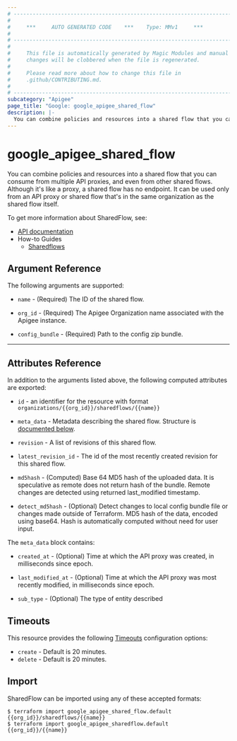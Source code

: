 ```yaml
---
# ----------------------------------------------------------------------------
#
#     ***     AUTO GENERATED CODE    ***    Type: MMv1     ***
#
# ----------------------------------------------------------------------------
#
#     This file is automatically generated by Magic Modules and manual
#     changes will be clobbered when the file is regenerated.
#
#     Please read more about how to change this file in
#     .github/CONTRIBUTING.md.
#
# ----------------------------------------------------------------------------
subcategory: "Apigee"
page_title: "Google: google_apigee_shared_flow"
description: |-
  You can combine policies and resources into a shared flow that you can consume from multiple API proxies, and even from other shared flows.
---
```


# google\_apigee\_shared\_flow

You can combine policies and resources into a shared flow that you can consume from multiple API proxies, and even from other shared flows. Although it's like a proxy, a shared flow has no endpoint. It can be used only from an API proxy or shared flow that's in the same organization as the shared flow itself.


To get more information about SharedFlow, see:

* [API documentation](https://cloud.google.com/apigee/docs/reference/apis/apigee/rest/v1/organizations.sharedflows)
* How-to Guides
    * [Sharedflows](https://cloud.google.com/apigee/docs/resources)


## Argument Reference

The following arguments are supported:


* `name` -
  (Required)
  The ID of the shared flow.

* `org_id` -
  (Required)
  The Apigee Organization name associated with the Apigee instance.

* `config_bundle` -
  (Required)
  Path to the config zip bundle.

- - -



## Attributes Reference

In addition to the arguments listed above, the following computed attributes are exported:

* `id` - an identifier for the resource with format `organizations/{{org_id}}/sharedflows/{{name}}`

* `meta_data` -
  Metadata describing the shared flow.
  Structure is [documented below](#nested_meta_data).

* `revision` -
  A list of revisions of this shared flow.

* `latest_revision_id` -
  The id of the most recently created revision for this shared flow.

* `md5hash` -
  (Computed) Base 64 MD5 hash of the uploaded data. It is speculative as remote does not return hash of the bundle. Remote changes are detected using returned last_modified timestamp.

* `detect_md5hash` - 
  (Optional) Detect changes to local config bundle file or changes made outside of Terraform. MD5 hash of the data, encoded using base64. Hash is automatically computed without need for user input.


<a name="nested_meta_data"></a>The `meta_data` block contains:

* `created_at` -
  (Optional)
  Time at which the API proxy was created, in milliseconds since epoch.

* `last_modified_at` -
  (Optional)
  Time at which the API proxy was most recently modified, in milliseconds since epoch.

* `sub_type` -
  (Optional)
  The type of entity described

## Timeouts

This resource provides the following
[Timeouts](/docs/configuration/resources.html#timeouts) configuration options:

- `create` - Default is 20 minutes.
- `delete` - Default is 20 minutes.

## Import


SharedFlow can be imported using any of these accepted formats:

```
$ terraform import google_apigee_shared_flow.default {{org_id}}/sharedflows/{{name}}
$ terraform import google_apigee_sharedflow.default {{org_id}}/{{name}}
```
